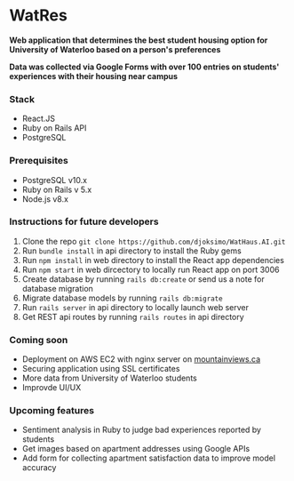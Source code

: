 # WatRes

**Web application that determines the best student housing option for University of Waterloo based on a person's preferences**

**Data was collected via Google Forms with over 100 entries on students' experiences with their housing near campus**

### Stack

* React.JS
* Ruby on Rails API
* PostgreSQL

### Prerequisites

* PostgreSQL v10.x
* Ruby on Rails v 5.x
* Node.js v8.x

### Instructions for future developers

1. Clone the repo ```git clone https://github.com/djoksimo/WatHaus.AI.git ```
2. Run ```bundle install``` in api directory to install the Ruby gems
3. Run ```npm install``` in web directory to install the React app dependencies
4. Run ```npm start``` in web dircectory to locally run React app on port 3006
5. Create database by running ```rails db:create``` or send us a note for database migration
6. Migrate database models by running ```rails db:migrate```
5. Run ```rails server``` in api directory to locally launch web server
6. Get REST api routes by running ```rails routes``` in api directory

### Coming soon

* Deployment on AWS EC2 with nginx server on [mountainviews.ca](https://mountainview.ca)
* Securing application using SSL certificates
* More data from University of Waterloo students
* Improvde UI/UX

### Upcoming features

* Sentiment analysis in Ruby to judge bad experiences reported by students
* Get images based on apartment addresses using Google APIs
* Add form for collecting apartment satisfaction data to improve model accuracy
